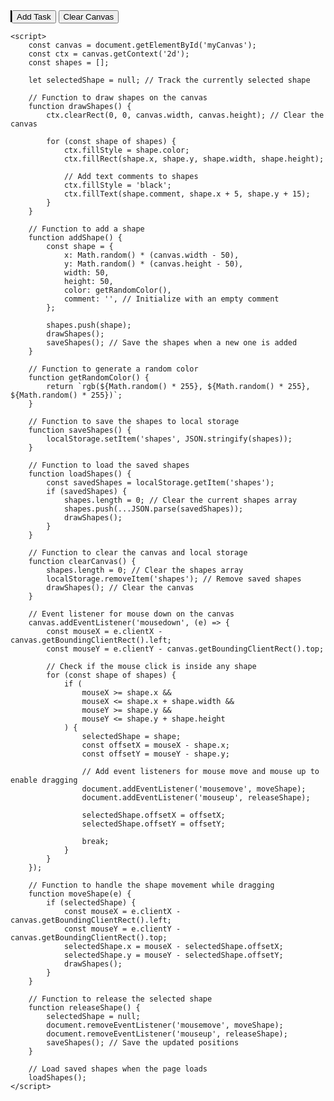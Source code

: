 <html>
<head>
    <style>
        canvas {
            border: 1px solid #000;
        }
    </style>
</head>
<body>
    <canvas id="myCanvas" width="400" height="400"></canvas>
    <button onclick="addShape()">Add Task</button>
    <button onclick="clearCanvas()">Clear Canvas</button>

    <script>
        const canvas = document.getElementById('myCanvas');
        const ctx = canvas.getContext('2d');
        const shapes = [];

        let selectedShape = null; // Track the currently selected shape

        // Function to draw shapes on the canvas
        function drawShapes() {
            ctx.clearRect(0, 0, canvas.width, canvas.height); // Clear the canvas

            for (const shape of shapes) {
                ctx.fillStyle = shape.color;
                ctx.fillRect(shape.x, shape.y, shape.width, shape.height);

                // Add text comments to shapes
                ctx.fillStyle = 'black';
                ctx.fillText(shape.comment, shape.x + 5, shape.y + 15);
            }
        }

        // Function to add a shape
        function addShape() {
            const shape = {
                x: Math.random() * (canvas.width - 50),
                y: Math.random() * (canvas.height - 50),
                width: 50,
                height: 50,
                color: getRandomColor(),
                comment: '', // Initialize with an empty comment
            };

            shapes.push(shape);
            drawShapes();
            saveShapes(); // Save the shapes when a new one is added
        }

        // Function to generate a random color
        function getRandomColor() {
            return `rgb(${Math.random() * 255}, ${Math.random() * 255}, ${Math.random() * 255})`;
        }

        // Function to save the shapes to local storage
        function saveShapes() {
            localStorage.setItem('shapes', JSON.stringify(shapes));
        }

        // Function to load the saved shapes
        function loadShapes() {
            const savedShapes = localStorage.getItem('shapes');
            if (savedShapes) {
                shapes.length = 0; // Clear the current shapes array
                shapes.push(...JSON.parse(savedShapes));
                drawShapes();
            }
        }

        // Function to clear the canvas and local storage
        function clearCanvas() {
            shapes.length = 0; // Clear the shapes array
            localStorage.removeItem('shapes'); // Remove saved shapes
            drawShapes(); // Clear the canvas
        }

        // Event listener for mouse down on the canvas
        canvas.addEventListener('mousedown', (e) => {
            const mouseX = e.clientX - canvas.getBoundingClientRect().left;
            const mouseY = e.clientY - canvas.getBoundingClientRect().top;

            // Check if the mouse click is inside any shape
            for (const shape of shapes) {
                if (
                    mouseX >= shape.x &&
                    mouseX <= shape.x + shape.width &&
                    mouseY >= shape.y &&
                    mouseY <= shape.y + shape.height
                ) {
                    selectedShape = shape;
                    const offsetX = mouseX - shape.x;
                    const offsetY = mouseY - shape.y;

                    // Add event listeners for mouse move and mouse up to enable dragging
                    document.addEventListener('mousemove', moveShape);
                    document.addEventListener('mouseup', releaseShape);

                    selectedShape.offsetX = offsetX;
                    selectedShape.offsetY = offsetY;

                    break;
                }
            }
        });

        // Function to handle the shape movement while dragging
        function moveShape(e) {
            if (selectedShape) {
                const mouseX = e.clientX - canvas.getBoundingClientRect().left;
                const mouseY = e.clientY - canvas.getBoundingClientRect().top;
                selectedShape.x = mouseX - selectedShape.offsetX;
                selectedShape.y = mouseY - selectedShape.offsetY;
                drawShapes();
            }
        }

        // Function to release the selected shape
        function releaseShape() {
            selectedShape = null;
            document.removeEventListener('mousemove', moveShape);
            document.removeEventListener('mouseup', releaseShape);
            saveShapes(); // Save the updated positions
        }

        // Load saved shapes when the page loads
        loadShapes();
    </script>
</body>
</html>
